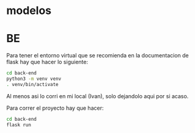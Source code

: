 # modelos


# BE

Para tener el entorno virtual que se recomienda en la documentacion de flask hay que hacer lo siguiente:

```bash
cd back-end
python3 -m venv venv
. venv/bin/activate
```

Al menos asi lo corri en mi local (Ivan), solo dejandolo aqui por si acaso.

Para correr el proyecto hay que hacer:

```bash
cd back-end
flask run
```


